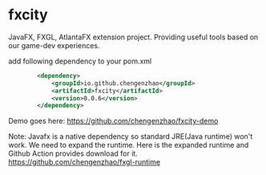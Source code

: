 # fxcity

JavaFX, FXGL, AtlantaFX extension project. Providing useful tools based on our game-dev experiences.

add following dependency to your pom.xml
```xml
        <dependency>
            <groupId>io.github.chengenzhao</groupId>
            <artifactId>fxcity</artifactId>
            <version>0.0.6</version>
        </dependency>
```
Demo goes here:
https://github.com/chengenzhao/fxcity-demo

Note: Javafx is a native dependency so standard JRE(Java runtime) won't work. We need to expand the runtime.
Here is the expanded runtime and Github Action provides download for it.  
https://github.com/chengenzhao/fxgl-runtime
